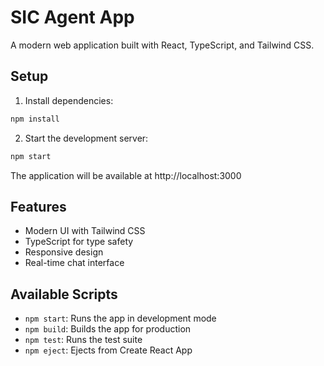 # SIC Agent App

A modern web application built with React, TypeScript, and Tailwind CSS.

## Setup

1. Install dependencies:
```bash
npm install
```

2. Start the development server:
```bash
npm start
```

The application will be available at http://localhost:3000

## Features

- Modern UI with Tailwind CSS
- TypeScript for type safety
- Responsive design
- Real-time chat interface

## Available Scripts

- `npm start`: Runs the app in development mode
- `npm build`: Builds the app for production
- `npm test`: Runs the test suite
- `npm eject`: Ejects from Create React App 